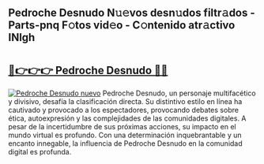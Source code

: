 ## Pedroche Desnudo N𝚞𝚎vos desn𝚞dos filtr𝚊dos - Parts-pnq F𝚘tos vid𝚎o - C𝚘ntenido atr𝚊ctivo INlgh

# <h2><a href="http://mb47euh.tromn.icu/?c=Pedroche+Desnudo">🔗👉👉👉 Pedroche Desnudo 🔗🔗</a></h2>

[![Pedroche Desnudo nuevo](https://i.imgur.com/pEAQMta.gif)](http://mb47euh.tromn.icu/?c=Pedroche+Desnudo)
Pedroche Desnudo, un personaje multifacético y divisivo, desafía la clasificación directa. Su distintivo estilo en línea ha cautivado y provocado a los espectadores, provocando debates sobre ética, autoexpresión y las complejidades de las comunidades digitales. A pesar de la incertidumbre de sus próximas acciones, su impacto en el mundo virtual es profundo. Con una determinación inquebrantable y un encanto innegable, la influencia de Pedroche Desnudo en la comunidad digital es profunda.

